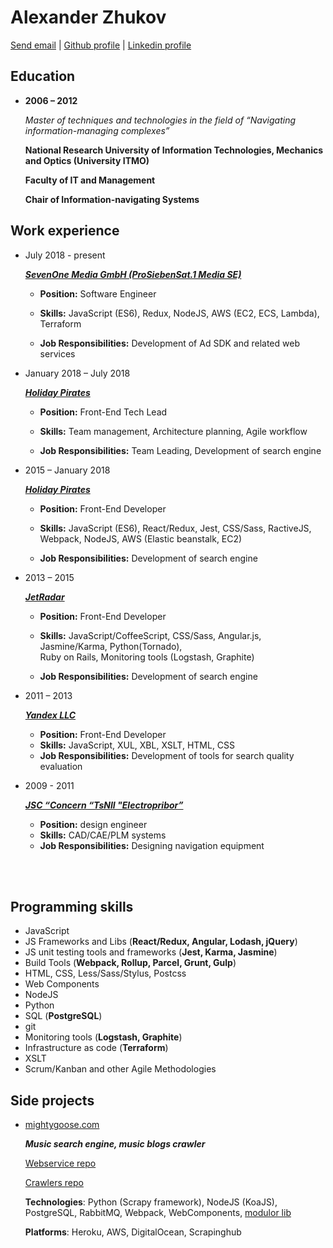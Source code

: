 # Alexander Zhukov

[Send email](mailto:al.zhukoff@gmail.com) | [Github profile](https://github.com/nogizhopaboroda) | [Linkedin profile](https://www.linkedin.com/pub/alexander-zhukov/6b/172/a48)


## Education

* **2006 – 2012**

	*Master of techniques and technologies in the field of “Navigating information-managing complexes”*

	**National Research University of Information Technologies, Mechanics and Optics (University ITMO)**

	**Faculty of IT and Management**

	**Chair of Information-navigating Systems**



## Work experience


* July 2018 - present

   ***[SevenOne Media GmbH (ProSiebenSat.1 Media SE)](https://www.sevenonemedia.de/service/ueber-uns)***

  * **Position:** Software Engineer

  * **Skills:**  JavaScript (ES6), Redux, NodeJS, AWS (EC2, ECS, Lambda), Terraform

  * **Job Responsibilities:** Development of Ad SDK and related web services

* January 2018 – July 2018

   ***[Holiday Pirates](https://holidaypirates.group/about)***

  * **Position:** Front-End Tech Lead

  * **Skills:**  Team management, Architecture planning, Agile workflow

  * **Job Responsibilities:** Team Leading, Development of search engine
  
* 2015 – January 2018

   ***[Holiday Pirates](https://holidaypirates.group/about)***

  * **Position:** Front-End Developer

  * **Skills:**  JavaScript (ES6), React/Redux, Jest, CSS/Sass, RactiveJS, Webpack, NodeJS, AWS (Elastic beanstalk, EC2)

  * **Job Responsibilities:** Development of search engine

* 2013 – 2015

  ***[JetRadar](https://www.jetradar.com/about/)***

  * **Position:** Front-End Developer
  
  * **Skills:** JavaScript/CoffeeScript, CSS/Sass, Angular.js, Jasmine/Karma, Python(Tornado), <br/>Ruby on Rails, Monitoring tools (Logstash, Graphite)

  * **Job Responsibilities:** Development of search engine
			
* 2011 – 2013

  ***[Yandex LLC](https://yandex.com/company/)***
  
  * **Position:** Front-End Developer
  * **Skills:** JavaScript, XUL, XBL, XSLT, HTML, CSS
  * **Job Responsibilities:** Development of tools for search quality evaluation

* 2009 - 2011

  ***[JSC “Concern “TsNII "Electropribor”](http://www.elektropribor.spb.ru/home/emain)***
  
  * **Position:** design engineer
  * **Skills:** CAD/CAE/PLM systems
  * **Job Responsibilities:** Designing navigation equipment
  
<br/><br/>

## Programming skills
* JavaScript
* JS Frameworks and Libs (**React/Redux, Angular, Lodash, jQuery**)
* JS unit testing tools and frameworks (**Jest, Karma, Jasmine**)
* Build Tools (**Webpack, Rollup, Parcel, Grunt, Gulp**)
* HTML, CSS, Less/Sass/Stylus, Postcss
* Web Components
* NodeJS
* Python
* SQL (**PostgreSQL**)
* git
* Monitoring tools (**Logstash, Graphite**)
* Infrastructure as code (**Terraform**)
* XSLT
* Scrum/Kanban and other Agile Methodologies

## Side projects
* [mightygoose.com](http://mightygoose.com)
  
  ***Music search engine, music blogs crawler***

  [Webservice repo](https://github.com/nogizhopaboroda/musfinder)
  
  [Crawlers repo](https://github.com/mightygoose/blogspider)
  
  **Technologies**: Python (Scrapy framework), NodeJS (KoaJS), PostgreSQL, RabbitMQ, Webpack, WebComponents, [modulor lib](https://github.com/modulor-js/modulor)
  
  **Platforms**: Heroku, AWS, DigitalOcean, Scrapinghub
